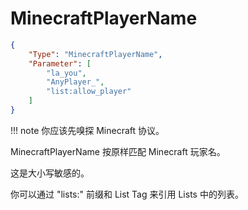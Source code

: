 # MinecraftPlayerName

```json
{
    "Type": "MinecraftPlayerName",
    "Parameter": [
        "la_you",
        "AnyPlayer_",
        "list:allow_player"
    ]
}
```

!!! note
    你应该先嗅探 Minecraft 协议。

MinecraftPlayerName 按原样匹配 Minecraft 玩家名。

这是大小写敏感的。

你可以通过 "lists:" 前缀和 List Tag 来引用 Lists 中的列表。
